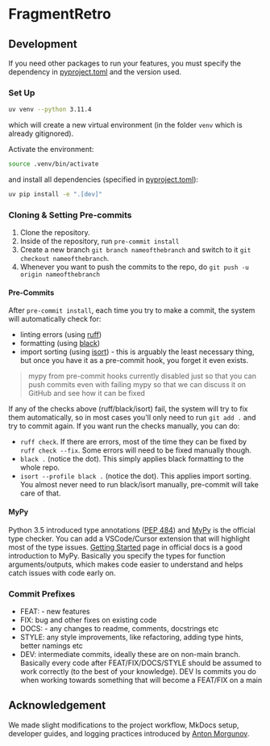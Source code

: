 # FragmentRetro

## Development

If you need other packages to run your features, you must specify the dependency in [pyproject.toml](./pyproject.toml) and the version used.

### Set Up

```bash
uv venv --python 3.11.4
```

which will create a new virtual environment (in the folder `venv` which is already gitignored).

Activate the environment:

```bash
source .venv/bin/activate
```

and install all dependencies (specified in [pyproject.toml](./pyproject.toml)):

```bash
uv pip install -e ".[dev]"
```

### Cloning & Setting Pre-commits

1. Clone the repository.
2. Inside of the repository, run `pre-commit install`
3. Create a new branch `git branch nameofthebranch` and switch to it `git checkout nameofthebranch`.
4. Whenever you want to push the commits to the repo, do `git push -u origin nameofthebranch`

#### Pre-Commits

After `pre-commit install`, each time you try to make a commit, the system will automatically check for:

- linting errors (using [ruff](https://github.com/astral-sh/ruff))
- formatting (using [black](https://github.com/psf/black))
- import sorting (using [isort](https://github.com/pycqa/isort/)) - this is arguably the least necessary thing, but once you have it as a pre-commit hook, you forget it even exists.

> mypy from pre-commit hooks currently disabled just so that you can push commits even with failing mypy so that we can discuss it on GitHub and see how it can be fixed

If any of the checks above (ruff/black/isort) fail, the system will try to fix them automatically, so in most cases you'll only need to run `git add .` and try to commit again. If you want run the checks manually, you can do:

- `ruff check`. If there are errors, most of the time they can be fixed by `ruff check --fix`. Some errors will need to be fixed manually though.
- `black .` (notice the dot). This simply applies black formatting to the whole repo.
- `isort --profile black .` (notice the dot). This applies import sorting. You almost never need to run black/isort manually, pre-commit will take care of that.

#### MyPy

Python 3.5 introduced type annotations ([PEP 484](https://peps.python.org/pep-0484/)) and [MyPy](https://mypy.readthedocs.io/en/stable/) is the official type checker. You can add a VSCode/Cursor extension that will highlight most of the type issues. [Getting Started](https://mypy.readthedocs.io/en/stable/getting_started.html#) page in official docs is a good introduction to MyPy. Basically you specify the types for function arguments/outputs, which makes code easier to understand and helps catch issues with code early on.

### Commit Prefixes

- FEAT: - new features
- FIX: bug and other fixes on existing code
- DOCS: - any changes to readme, comments, docstrings etc
- STYLE: any style improvements, like refactoring, adding type hints, better namings etc
- DEV: intermediate commits, ideally these are on non-main branch. Basically every code after FEAT/FIX/DOCS/STYLE should be assumed to work correctly (to the best of your knowledge). DEV Is commits you do when working towards something that will become a FEAT/FIX on a main

## Acknowledgement

We made slight modifications to the project workflow, MkDocs setup, developer guides, and logging practices introduced by [Anton Morgunov](https://github.com/anmorgunov).
